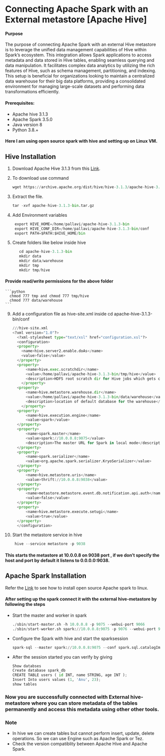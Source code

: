 # Connecting Apache Spark with an External metastore [Apache Hive]

#### Purpose
The purpose of connecting Apache Spark with an external Hive metastore is to leverage the unified data management capabilities of Hive within Spark’s ecosystem. This integration allows Spark applications to access metadata and data stored in Hive tables, enabling seamless querying and data manipulation. It facilitates complex data analytics by utilizing the rich features of Hive, such as schema management, partitioning, and indexing. This setup is beneficial for organizations looking to maintain a centralized data warehouse for their big data platforms, providing a consolidated environment for managing large-scale datasets and performing data transformations efficiently.

#### Prerequisites:
* Apache hive 3.1.3
* Apache Spark 3.5.0
* Java version 8
* Python 3.8.+<br/>
#### Here I am using open source spark with hive and setting up on Linux VM.

## Hive Installation
1. Download Apache Hive 3.1.3 from this [Link](https://hive.apache.org/general/downloads/).
2. To download use command
   ```python
   wget https://archive.apache.org/dist/hive/hive-3.1.3/apache-hive-3.1.3-bin.tar.gz
   ```

3. Extract the file.
   ```python
   tar -xvf apache-hive-3.1.3-bin.tar.gz
   ```
5. Add Environment variables
   ```python
    export HIVE_HOME=/home/pallavi/apache-hive-3.1.3-bin
    export HIVE_CONF_DIR=/home/pallavi/apache-hive-3.1.3-bin/conf
    export PATH=$PATH:$HIVE_HOME/bin
   ```
7. Create folders like below inside hive
   ```python
      cd apache-hive-3.1.3-bin
      mkdir data
      mkdir data/warehouse
      mkdir tmp
      mkdir tmp/hive
   ```
#### Provide read/write permissions for the above folder

    ```python
      chmod 777 tmp and chmod 777 tmp/hive
      chmod 777 data/warehouse
    ```
9. Add a configuration file as hive-site.xml inside cd apache-hive-3.1.3-bin/conf
    ```python
    ///hive-site.xml
    <?xml version="1.0"?>
      <?xml-stylesheet type="text/xsl" href="configuration.xsl"?>
      <configuration>
      <property>
        <name>hive.server2.enable.doAs</name>
        <value>false</value>
      </property>
      <property>
          <name>hive.exec.scratchdir</name>
          <value>/home/pallavi/apache-hive-3.1.3-bin/tmp/hive</value>
          <description>HDFS root scratch dir for Hive jobs which gets created</description>
        </property>
      <property>
          <name>hive.metastore.warehouse.dir</name>
          <value>/home/pallavi/apache-hive-3.1.3-bin/data/warehouse</value>
          <description>location of default database for the warehouse</description>
        </property>
      <property>
          <name>hive.execution.engine</name>
          <value>spark</value>
      </property>
      <property>
          <name>spark.master</name>
          <value>spark://10.0.0.8:9075</value>
          <description>The master URL for Spark in local mode</description>
      </property>
      <property>
          <name>spark.serializer</name>
          <value>org.apache.spark.serializer.KryoSerializer</value>
      </property>
      <property>
          <name>hive.metastore.uris</name>
          <value>thrift://10.0.0.8:9038</value>
      </property>
      <property>
          <name>metastore.metastore.event.db.notification.api.auth</name>
          <value>false</value>
      </property>
      <property>
          <name>hive.metastore.execute.setugi</name>
          <value>true</value>
      </property>
      </configuration>

      ```

7. Start the metastore service in hive
   ```python
    hive --service metastore -p 9038
   ```
#### This starts the metastore at 10.0.0.8 on 9038 port , if we don’t specify the host and port by default it listens to 0.0.0.0:9038.  


## Apache Spark Installation
Refer the [Link](https://github.com/DataSturdy/FrameWorks/tree/main/Superset) to see how to install open source Apache spark to linux.

#### After setting up the spark connect it with the external hive-metastore by following the steps

* Start the master and worker in spark
  ```python
  ./sbin/start-master.sh -h 10.0.0.8 -p 9075 --webui-port 9066
  ./sbin/start-worker.sh spark://10.0.0.8:9075 -p 9076 --webui-port 9068
  ```

* Configure the Spark with hive and start the sparksession
  ```python
  spark-sql --master spark://10.0.0.8:9075 --conf spark.sql.catalogImplementation=hive --conf spark.sql.warehouse.dir=/home/pallavi/apache-hive-3.1.3-bin/data/warehouse --conf spark.hadoop.hive.metastore.uris=thrift://10.0.0.8:9038 --conf spark.sql.hive.metastore.jars=maven --conf spark.sql.hive.metastore.version=3.1.3
  ```

* After the session started you can verify by giving
  ```python
  Show databses
  Create database spark_db
  CREATE TABLE users ( id INT, name STRING, age INT );
  Insert Into users values (1, 'Anu', 23);
  show tables
  ```

### Now you are successfully connected with External hive-metastore where you can store metadata of the tables permanently and access this metadata using other other tools.


### Note
* In hive we can create tables but cannot perform insert, update, delete operations. So we can use Engine such as Apache Spark or Tez.
* Check the version compatiblity between Apache Hive and Apache Spark.
  






  




